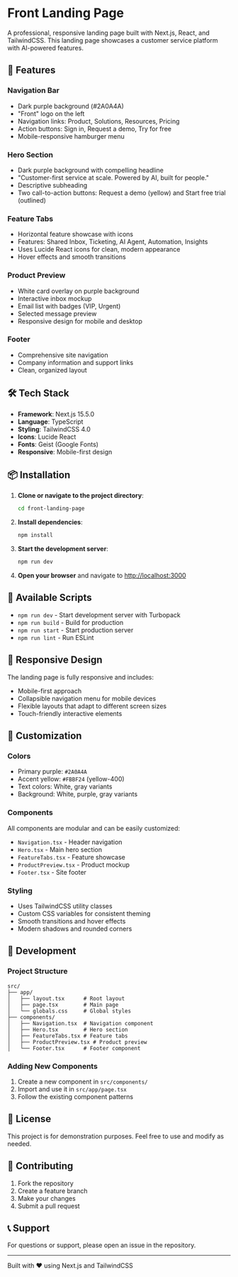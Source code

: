 # Front Landing Page

A professional, responsive landing page built with Next.js, React, and TailwindCSS. This landing page showcases a customer service platform with AI-powered features.

## 🚀 Features

### Navigation Bar
- Dark purple background (#2A0A4A)
- "Front" logo on the left
- Navigation links: Product, Solutions, Resources, Pricing
- Action buttons: Sign in, Request a demo, Try for free
- Mobile-responsive hamburger menu

### Hero Section
- Dark purple background with compelling headline
- "Customer-first service at scale. Powered by AI, built for people."
- Descriptive subheading
- Two call-to-action buttons: Request a demo (yellow) and Start free trial (outlined)

### Feature Tabs
- Horizontal feature showcase with icons
- Features: Shared Inbox, Ticketing, AI Agent, Automation, Insights
- Uses Lucide React icons for clean, modern appearance
- Hover effects and smooth transitions

### Product Preview
- White card overlay on purple background
- Interactive inbox mockup
- Email list with badges (VIP, Urgent)
- Selected message preview
- Responsive design for mobile and desktop

### Footer
- Comprehensive site navigation
- Company information and support links
- Clean, organized layout

## 🛠️ Tech Stack

- **Framework**: Next.js 15.5.0
- **Language**: TypeScript
- **Styling**: TailwindCSS 4.0
- **Icons**: Lucide React
- **Fonts**: Geist (Google Fonts)
- **Responsive**: Mobile-first design

## 📦 Installation

1. **Clone or navigate to the project directory**:
   ```bash
   cd front-landing-page
   ```

2. **Install dependencies**:
   ```bash
   npm install
   ```

3. **Start the development server**:
   ```bash
   npm run dev
   ```

4. **Open your browser** and navigate to [http://localhost:3000](http://localhost:3000)

## 🚀 Available Scripts

- `npm run dev` - Start development server with Turbopack
- `npm run build` - Build for production
- `npm run start` - Start production server
- `npm run lint` - Run ESLint

## 📱 Responsive Design

The landing page is fully responsive and includes:
- Mobile-first approach
- Collapsible navigation menu for mobile devices
- Flexible layouts that adapt to different screen sizes
- Touch-friendly interactive elements

## 🎨 Customization

### Colors
- Primary purple: `#2A0A4A`
- Accent yellow: `#FBBF24` (yellow-400)
- Text colors: White, gray variants
- Background: White, purple, gray variants

### Components
All components are modular and can be easily customized:
- `Navigation.tsx` - Header navigation
- `Hero.tsx` - Main hero section
- `FeatureTabs.tsx` - Feature showcase
- `ProductPreview.tsx` - Product mockup
- `Footer.tsx` - Site footer

### Styling
- Uses TailwindCSS utility classes
- Custom CSS variables for consistent theming
- Smooth transitions and hover effects
- Modern shadows and rounded corners

## 🔧 Development

### Project Structure
```
src/
├── app/
│   ├── layout.tsx      # Root layout
│   ├── page.tsx        # Main page
│   └── globals.css     # Global styles
├── components/
│   ├── Navigation.tsx  # Navigation component
│   ├── Hero.tsx        # Hero section
│   ├── FeatureTabs.tsx # Feature tabs
│   ├── ProductPreview.tsx # Product preview
│   └── Footer.tsx      # Footer component
```

### Adding New Components
1. Create a new component in `src/components/`
2. Import and use it in `src/app/page.tsx`
3. Follow the existing component patterns

## 📄 License

This project is for demonstration purposes. Feel free to use and modify as needed.

## 🤝 Contributing

1. Fork the repository
2. Create a feature branch
3. Make your changes
4. Submit a pull request

## 📞 Support

For questions or support, please open an issue in the repository.

---

Built with ❤️ using Next.js and TailwindCSS
